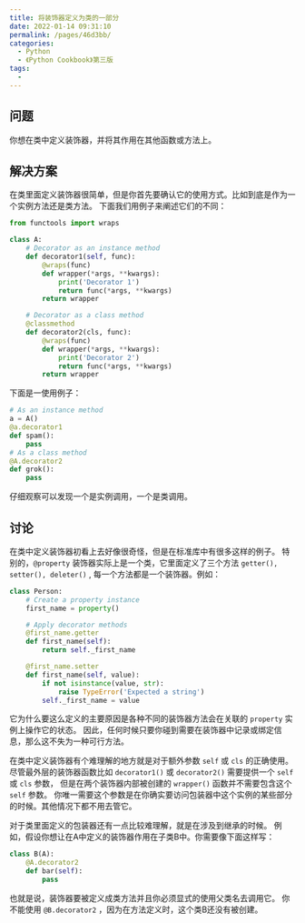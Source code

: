 ```yaml
---
title: 将装饰器定义为类的一部分
date: 2022-01-14 09:31:10
permalink: /pages/46d3bb/
categories:
  - Python
  - 《Python Cookbook》第三版
tags:
  - 
---
```


## 问题

你想在类中定义装饰器，并将其作用在其他函数或方法上。

## 解决方案

在类里面定义装饰器很简单，但是你首先要确认它的使用方式。比如到底是作为一个实例方法还是类方法。 下面我们用例子来阐述它们的不同：

```python
from functools import wraps

class A:
    # Decorator as an instance method
    def decorator1(self, func):
        @wraps(func)
        def wrapper(*args, **kwargs):
            print('Decorator 1')
            return func(*args, **kwargs)
        return wrapper

    # Decorator as a class method
    @classmethod
    def decorator2(cls, func):
        @wraps(func)
        def wrapper(*args, **kwargs):
            print('Decorator 2')
            return func(*args, **kwargs)
        return wrapper
```

下面是一使用例子：

```python
# As an instance method
a = A()
@a.decorator1
def spam():
    pass
# As a class method
@A.decorator2
def grok():
    pass
```

仔细观察可以发现一个是实例调用，一个是类调用。

## 讨论

在类中定义装饰器初看上去好像很奇怪，但是在标准库中有很多这样的例子。 特别的，`@property` 装饰器实际上是一个类，它里面定义了三个方法 `getter(), setter(), deleter()` , 每一个方法都是一个装饰器。例如：

```python
class Person:
    # Create a property instance
    first_name = property()

    # Apply decorator methods
    @first_name.getter
    def first_name(self):
        return self._first_name

    @first_name.setter
    def first_name(self, value):
        if not isinstance(value, str):
            raise TypeError('Expected a string')
        self._first_name = value
```

它为什么要这么定义的主要原因是各种不同的装饰器方法会在关联的 `property` 实例上操作它的状态。 因此，任何时候只要你碰到需要在装饰器中记录或绑定信息，那么这不失为一种可行方法。

在类中定义装饰器有个难理解的地方就是对于额外参数 `self` 或 `cls` 的正确使用。 尽管最外层的装饰器函数比如 `decorator1()` 或 `decorator2()` 需要提供一个 `self` 或 `cls` 参数， 但是在两个装饰器内部被创建的 `wrapper()` 函数并不需要包含这个 `self` 参数。 你唯一需要这个参数是在你确实要访问包装器中这个实例的某些部分的时候。其他情况下都不用去管它。

对于类里面定义的包装器还有一点比较难理解，就是在涉及到继承的时候。 例如，假设你想让在A中定义的装饰器作用在子类B中。你需要像下面这样写：

```python
class B(A):
    @A.decorator2
    def bar(self):
        pass
```

也就是说，装饰器要被定义成类方法并且你必须显式的使用父类名去调用它。 你不能使用 `@B.decorator2` ，因为在方法定义时，这个类B还没有被创建。